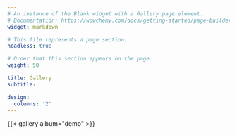 ```yaml
---
# An instance of the Blank widget with a Gallery page element.
# Documentation: https://wowchemy.com/docs/getting-started/page-builder/
widget: markdown

# This file represents a page section.
headless: true

# Order that this section appears on the page.
weight: 50

title: Gallery
subtitle:

design:
  columns: '2'
---
```


{{< gallery album="demo" >}}
